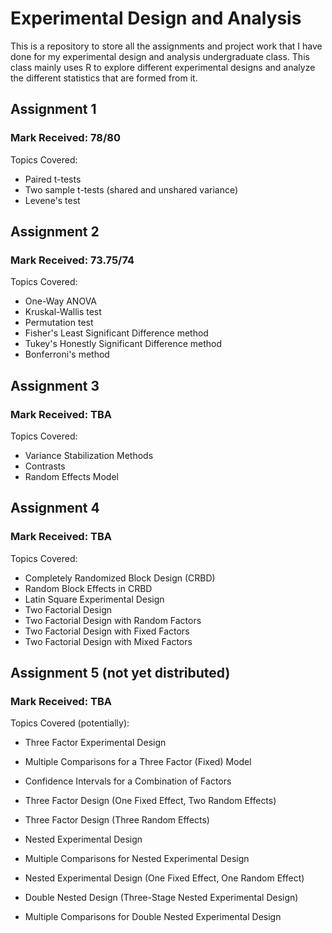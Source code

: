 # Experimental Design and Analysis
This is a repository to store all the assignments and project work that I have done for my experimental design and analysis undergraduate class. This class mainly uses R to explore different experimental designs and analyze the different statistics that are formed from it. 

## Assignment 1
### Mark Received: 78/80

Topics Covered:
+ Paired t-tests
+ Two sample t-tests (shared and unshared variance)
+ Levene's test


## Assignment 2
### Mark Received: 73.75/74

Topics Covered:
+ One-Way ANOVA
+ Kruskal-Wallis test
+ Permutation test
+ Fisher's Least Significant Difference method
+ Tukey's Honestly Significant Difference method
+ Bonferroni's method


## Assignment 3
### Mark Received: TBA

Topics Covered:
+ Variance Stabilization Methods
+ Contrasts
+ Random Effects Model

## Assignment 4
### Mark Received: TBA

Topics Covered:
+ Completely Randomized Block Design (CRBD)
+ Random Block Effects in CRBD
+ Latin Square Experimental Design
+ Two Factorial Design
+ Two Factorial Design with Random Factors
+ Two Factorial Design with Fixed Factors
+ Two Factorial Design with Mixed Factors

## Assignment 5 (not yet distributed)
### Mark Received: TBA

Topics Covered (potentially):
+ Three Factor Experimental Design
+ Multiple Comparisons for a Three Factor (Fixed) Model
+ Confidence Intervals for a Combination of Factors
+ Three Factor Design (One Fixed Effect, Two Random Effects)
+ Three Factor Design (Three Random Effects)

+ Nested Experimental Design
+ Multiple Comparisons for Nested Experimental Design
+ Nested Experimental Design (One Fixed Effect, One Random Effect)
+ Double Nested Design (Three-Stage Nested Experimental Design)
+ Multiple Comparisons for Double Nested Experimental Design




